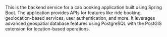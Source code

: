 This is the backend service for a cab booking application built using Spring Boot.
The application provides APIs for features like ride booking, geolocation-based services, user authentication, and more. 
It leverages advanced geospatial database features using PostgreSQL with the PostGIS extension for location-based operations.

